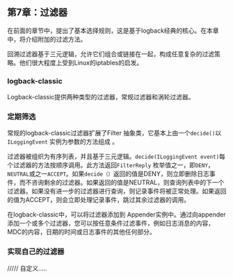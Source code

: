 ## 第7章：过滤器

在前面的章节中，提出了基本选择规则，这是基于logback经典的核心。在本章中，将介绍附加的过滤方法。

回溯过滤器基于三元逻辑，允许它们组合或链接在一起，构成任意复杂的过滤策略。他们很大程度上受到Linux的iptables的启发。

### logback-classic

Logback-classic提供两种类型的过滤器，常规过滤器和涡轮过滤器。

### 定期筛选

常规的logback-classic过滤器扩展了Filter 抽象类，它基本上由一个`decide()`以`ILoggingEvent` 实例为参数的方法组成 。

过滤器被组织为有序列表，并且基于三元逻辑。`decide(ILoggingEvent event)`每个过滤器的方法按顺序调用。此方法返回`FilterReply` 枚举值之一，即`DENY`， `NEUTRAL`或之一`ACCEPT`。如果`decide（）`返回的值是DENY，则立即删除日志事件，而不咨询剩余的过滤器。如果返回的值是NEUTRAL，则查询列表中的下一个过滤器。如果没有进一步的过滤器进行查询，则记录事件将被正常处理。如果返回的值为ACCEPT，则会立即处理记录事件，跳过其余过滤器的调用。

在logback-classic中，可以将过滤器添加到 Appender实例中。通过向appender添加一个或多个过滤器，您可以按任意条件过滤事件，例如日志消息的内容，MDC的内容，日期的时间或日志事件的其他任何部分。

### 实现自己的过滤器
///// 自定义.....